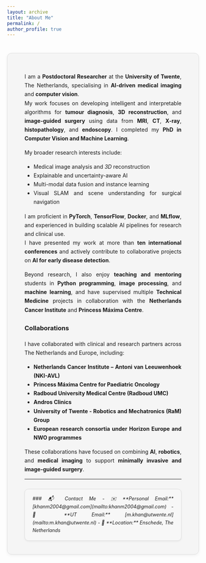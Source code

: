 ```yaml
---
layout: archive
title: "About Me"
permalink: /
author_profile: true
---
```


<!-- Inline dark-mode style -->
<style>
  @media (prefers-color-scheme: dark) {
    .about-box {
      background-color: rgba(255, 255, 255, 0.9) !important;
      border-color: rgba(255, 255, 255, 0.15) !important;
      color: #eee !important;
      box-shadow: 0 3px 8px rgba(255,255,255,0.05) !important;
    }
    .about-box a {
      color: #aad4ff !important;
    }
    .contact-box {
      background-color: rgba(40, 40, 40, 0.9) !important;
      border-color: rgba(255, 255, 255, 0.15) !important;
      color: #ddd !important;
    }
  }
</style>

<!-- Light/dark adaptive container -->
<div class="about-box" style="
  background-color: rgba(245, 245, 245, 0.95);
  border: 1px solid #ddd;
  border-radius: 12px;
  padding: 35px 45px;
  margin: 40px auto;
  max-width: 950px;
  box-shadow: 0 3px 8px rgba(0,0,0,0.05);
  text-align: justify;
  text-justify: inter-word;
  line-height: 1.65;
">
  
  
<div style="text-align:justify; text-justify:inter-word;" markdown="1">

I am a **Postdoctoral Researcher** at the **University of Twente**, The Netherlands, specialising in **AI-driven medical imaging** and **computer vision**.  
My work focuses on developing intelligent and interpretable algorithms for **tumour diagnosis**, **3D reconstruction**, and **image-guided surgery** using data from **MRI**, **CT**, **X-ray**, **histopathology**, and **endoscopy**. I completed my **PhD in Computer Vision and Machine Learning**.

My broader research interests include:
- Medical image analysis and _3D_ reconstruction  
- Explainable and uncertainty-aware AI  
- Multi-modal data fusion and instance learning  
- Visual SLAM and scene understanding for surgical navigation  

I am proficient in **PyTorch**, **TensorFlow**, **Docker**, and **MLflow**, and experienced in building scalable AI pipelines for research and clinical use.  
I have presented my work at more than **ten international conferences** and actively contribute to collaborative projects on **AI for early disease detection**.

Beyond research, I also enjoy **teaching and mentoring** students in **Python programming**, **image processing**, and **machine learning**, and have supervised multiple **Technical Medicine** projects in collaboration with the **Netherlands Cancer Institute** and **Princess Máxima Centre**.

### Collaborations
I have collaborated with clinical and research partners across The Netherlands and Europe, including:
- **Netherlands Cancer Institute – Antoni van Leeuwenhoek (NKI-AVL)**  
- **Princess Máxima Centre for Paediatric Oncology**  
- **Radboud University Medical Centre (Radboud UMC)**  
- **Andros Clinics**  
- **University of Twente - Robotics and Mechatronics (RaM) Group**  
- **European research consortia under Horizon Europe and NWO programmes**

These collaborations have focused on combining **AI**, **robotics**, and **medical imaging** to support **minimally invasive and image-guided surgery**.

</div>

---
<div style="background-color:#f7f7f7; border:1px solid #ddd; border-radius:10px; padding:15px 20px; margin-top:25px; font-size:0.9em; font-style:italic; box-shadow:0 2px 5px rgba(0,0,0,0.05);" markdown="1">
### 📬 Contact Me
- ✉️ **Personal Email:** [khanm2004@gmail.com](mailto:khanm2004@gmail.com)  
- 📧 **UT Email:** [m.khan@utwente.nl](mailto:m.khan@utwente.nl)  
- 📍 **Location:** Enschede, The Netherlands
</div>

</div>
